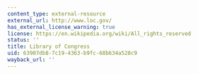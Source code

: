 ```yaml
---
content_type: external-resource
external_url: http://www.loc.gov/
has_external_license_warning: true
license: https://en.wikipedia.org/wiki/All_rights_reserved
status: ''
title: Library of Congress
uid: 63907db8-7c19-4363-b9fc-68b634a528c9
wayback_url: ''
---
```

